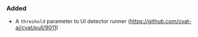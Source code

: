 ### Added

- A `threshold` parameter to UI detector runner
  (<https://github.com/cvat-ai/cvat/pull/9011>)

